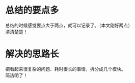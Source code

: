 [mTime]:#(1534521862989)
<!---
因为不太清楚该不该写
--->
# 总结的要点多
总结的时候感觉要点大于两点，就可以记录了。（本文刚好两点）  
清清楚楚！
# 解决的思路长
把看起来很复杂的问题、耗时很长的事情，拆分成几个模块。  
简洁明了！
